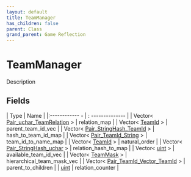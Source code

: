 ```yaml
---
layout: default
title: TeamManager
has_children: false
parent: Class
grand_parent: Game Reflection
---
```

# TeamManager
Description 

## Fields
| Type | Name |
|:------------ - | : -------------- |
| Vector< [Pair_uchar_TeamRelation](game-reflection/classes/pair_uchar__team_relation.md) > | relation_map |
| Vector< [TeamId](game-reflection/classes/team_id.md) > | parent_team_id_vec |
| Vector< [Pair_StringHash_TeamId](game-reflection/classes/pair__string_hash__team_id.md) > | hash_to_team_id_map |
| Vector< [Pair_TeamId_String](game-reflection/classes/pair__team_id__string.md) > | team_id_to_name_map |
| Vector< [TeamId](game-reflection/classes/team_id.md) > | natural_order |
| Vector< [Pair_StringHash_uchar](game-reflection/classes/pair__string_hash_uchar.md) > | relation_hash_to_map |
| Vector< [uint](game-reflection/components/uint.md) > | available_team_id_vec |
| Vector< [TeamMask](game-reflection/enums/team_mask.md) > | hierarchical_team_mask_vec |
| Vector< [Pair_TeamId_Vector_TeamId](game-reflection/classes/pair__team_id__vector__team_id.md) > | parent_to_children |
| [uint](game-reflection/components/uint.md) | relation_counter |
